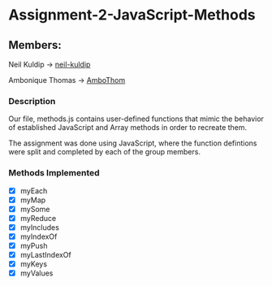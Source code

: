 # Assignment-2-JavaScript-Methods

## Members:

Neil Kuldip -> [neil-kuldip](https://github.com/neil-kuldip)

Ambonique Thomas -> [AmboThom](https://github.com/AmboThom)

### Description
Our file, methods.js contains user-defined functions that mimic the behavior of established 
JavaScript and Array methods in order to recreate them.

The assignment was done using JavaScript, where the function defintions were split and completed by
each of the group members. 

### Methods Implemented
- [x] myEach
- [x] myMap
- [x] mySome
- [x] myReduce
- [x] myIncludes
- [x] myIndexOf
- [x] myPush
- [x] myLastIndexOf
- [x] myKeys
- [x] myValues
